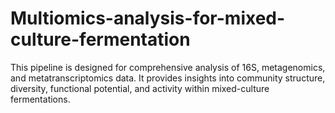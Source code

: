 # Multiomics-analysis-for-mixed-culture-fermentation
This pipeline is designed for comprehensive analysis of 16S, metagenomics, and metatranscriptomics data. 
It provides insights into community structure, diversity, functional potential, and activity within mixed-culture fermentations.
